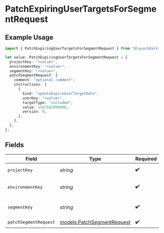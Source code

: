 # PatchExpiringUserTargetsForSegmentRequest

## Example Usage

```typescript
import { PatchExpiringUserTargetsForSegmentRequest } from "@launchdarkly/mcp-server/models/operations";

let value: PatchExpiringUserTargetsForSegmentRequest = {
  projectKey: "<value>",
  environmentKey: "<value>",
  segmentKey: "<value>",
  patchSegmentRequest: {
    comment: "optional comment",
    instructions: [
      {
        kind: "updateExpireUserTargetDate",
        userKey: "<value>",
        targetType: "included",
        value: 1587582000000,
        version: 0,
      },
    ],
  },
};
```

## Fields

| Field                                                             | Type                                                              | Required                                                          | Description                                                       |
| ----------------------------------------------------------------- | ----------------------------------------------------------------- | ----------------------------------------------------------------- | ----------------------------------------------------------------- |
| `projectKey`                                                      | *string*                                                          | :heavy_check_mark:                                                | The project key                                                   |
| `environmentKey`                                                  | *string*                                                          | :heavy_check_mark:                                                | The environment key                                               |
| `segmentKey`                                                      | *string*                                                          | :heavy_check_mark:                                                | The segment key                                                   |
| `patchSegmentRequest`                                             | [models.PatchSegmentRequest](../../models/patchsegmentrequest.md) | :heavy_check_mark:                                                | N/A                                                               |
